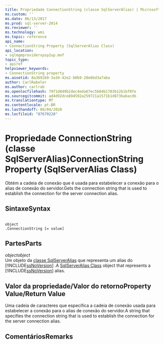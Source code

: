 ```yaml
---
title: Propriedade ConnectionString (classe SqlServerAlias) | Microsoft Docs
ms.custom: ''
ms.date: 06/13/2017
ms.prod: sql-server-2014
ms.reviewer: ''
ms.technology: wmi
ms.topic: reference
api_name:
- ConnectionString Property (SqlServerAlias Class)
api_location:
- sqlmgmproviderxpsp2up.mof
topic_type:
- apiref
helpviewer_keywords:
- ConnectionString property
ms.assetid: 8a3692b9-3a34-42e2-b0b9-28e6bd3a7aba
author: CarlRabeler
ms.author: carlrab
ms.openlocfilehash: 79f1d849b2dec4eda67ec5b84b1783b12b1bf0fe
ms.sourcegitcommit: ad4d92dce894592a259721a1571b1d8736abacdb
ms.translationtype: MT
ms.contentlocale: pt-BR
ms.lasthandoff: 08/04/2020
ms.locfileid: "87679228"
---
```

# <a name="connectionstring-property-sqlserveralias-class"></a><span data-ttu-id="eb9b2-102">Propriedade ConnectionString (classe SqlServerAlias)</span><span class="sxs-lookup"><span data-stu-id="eb9b2-102">ConnectionString Property (SqlServerAlias Class)</span></span>
  <span data-ttu-id="eb9b2-103">Obtém a cadeia de conexão que é usada para estabelecer a conexão para o alias de conexão do servidor.</span><span class="sxs-lookup"><span data-stu-id="eb9b2-103">Gets the connection string that is used to establish the connection for the server connection alias.</span></span>  
  
## <a name="syntax"></a><span data-ttu-id="eb9b2-104">Sintaxe</span><span class="sxs-lookup"><span data-stu-id="eb9b2-104">Syntax</span></span>  
  
```  
  
object  
.ConnectionString [= value]  
```  
  
## <a name="parts"></a><span data-ttu-id="eb9b2-105">Partes</span><span class="sxs-lookup"><span data-stu-id="eb9b2-105">Parts</span></span>  
 <span data-ttu-id="eb9b2-106">*object*</span><span class="sxs-lookup"><span data-stu-id="eb9b2-106">*object*</span></span>  
 <span data-ttu-id="eb9b2-107">Um objeto da [classe SqlServerAlias](sqlserveralias-class.md) que representa um alias do [!INCLUDE[ssNoVersion](../../../includes/ssnoversion-md.md)] .</span><span class="sxs-lookup"><span data-stu-id="eb9b2-107">A [SqlServerAlias Class](sqlserveralias-class.md) object that represents a [!INCLUDE[ssNoVersion](../../../includes/ssnoversion-md.md)] alias.</span></span>  
  
## <a name="property-valuereturn-value"></a><span data-ttu-id="eb9b2-108">Valor da propriedade/Valor do retorno</span><span class="sxs-lookup"><span data-stu-id="eb9b2-108">Property Value/Return Value</span></span>  
 <span data-ttu-id="eb9b2-109">Uma cadeia de caracteres que especifica a cadeia de conexão usada para estabelecer a conexão para o alias de conexão do servidor.</span><span class="sxs-lookup"><span data-stu-id="eb9b2-109">A string that specifies the connection string that is used to establish the connection for the server connection alias.</span></span>  
  
## <a name="remarks"></a><span data-ttu-id="eb9b2-110">Comentários</span><span class="sxs-lookup"><span data-stu-id="eb9b2-110">Remarks</span></span>  
  
